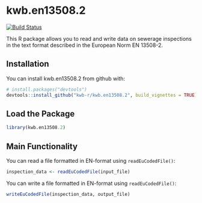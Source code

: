 
<!-- README.md is generated from README.Rmd. Please edit that file -->
kwb.en13508.2
=============

[![Build Status](https://travis-ci.org/KWB-R/kwb.en13508.2.svg?branch=master)](https://travis-ci.org/KWB-R/kwb.en13508.2)

This R package allows you to read and write data on sewerage inspections in the text format described in the European Norm EN 13508-2.

Installation
------------

You can install kwb.en13508.2 from github with:

``` r
# install.packages("devtools")
devtools::install_github("kwb-r/kwb.en13508.2", build_vignettes = TRUE)
```

Load the Package
----------------

``` r
library(kwb.en13508.2)
```

Main Functionality
------------------

You can read a file formatted in EN-format using `readEuCodedFile()`:

``` r
inspection_data <- readEuCodedFile(input_file)
```

You can write a file formatted in EN-format using `readEuCodedFile()`:

``` r
writeEuCodedFile(inspection_data, output_file)
```
